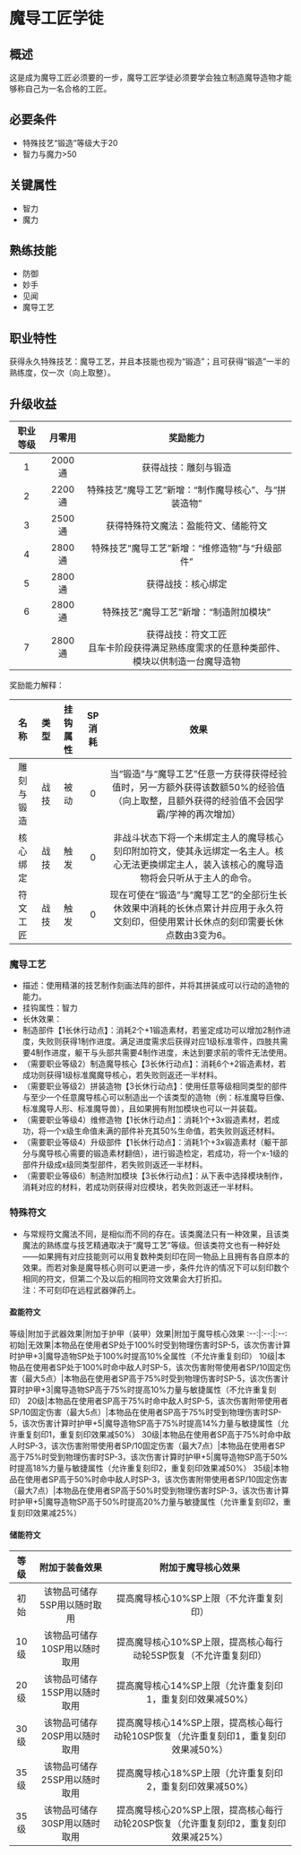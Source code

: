 # 魔导工匠学徒

## 概述

这是成为魔导工匠必须要的一步，魔导工匠学徒必须要学会独立制造魔导造物才能够称自己为一名合格的工匠。

## 必要条件

* 特殊技艺“锻造”等级大于20
* 智力与魔力>50

## 关键属性

* 智力
* 魔力

## 熟练技能

* 防御
* 妙手
* 见闻
* 魔导工艺

## 职业特性

获得永久特殊技艺：魔导工艺，并且本技能也视为“锻造”；且可获得“锻造”一半的熟练度，仅一次（向上取整）。

## 升级收益

职业等级|月零用|奖励能力
:--:|:--:|:--:
1|2000通|获得战技：雕刻与锻造
2|2200通|特殊技艺“魔导工艺”新增：“制作魔导核心”、与“拼装造物”
3|2500通|获得特殊符文魔法：盈能符文、储能符文
4|2800通|特殊技艺“魔导工艺”新增：“维修造物”与“升级部件”
5|2800通|获得战技：核心绑定
6|2800通|特殊技艺“魔导工艺”新增：“制造附加模块”
7|2800通|获得战技：符文工匠<br>且车卡阶段获得满足熟练度需求的任意种类部件、模块以供制造一台魔导造物

奖励能力解释：

名称|类型|挂钩属性|SP消耗|效果
:--:|:--:|:--:|:--:|:--:
雕刻与锻造|战技|被动|0|当“锻造”与“魔导工艺”任意一方获得获得经验值时，另一方额外获得该数额50%的经验值（向上取整，且额外获得的经验值不会因学霸/学神的再次增加）
核心绑定|战技|触发|0|非战斗状态下将一个未绑定主人的魔导核心刻印附加符文，使其永远绑定一名主人。核心无法更换绑定主人，装入该核心的魔导造物将会只听从于主人的命令。
符文工匠|战技|触发|0|现在可使在“锻造”与“魔导工艺”的全部衍生长休效果中消耗的长休点累计并应用于永久符文刻印，但使用累计长休点的刻印需要长休点数由3变为6。

### 魔导工艺

* 描述：使用精湛的技艺制作刻画法阵的部件，并将其拼装成可以行动的造物的能力。
* 挂钩属性：智力
* 长休效果：
* 制造部件【1长休行动点】：消耗2个+1锻造素材，若鉴定成功可以增加2制作进度，失败则获得1制作进度。满足进度需求后获得对应1级标准零件，四肢共需要4制作进度，躯干与头部共需要4制作进度，未达到要求前的零件无法使用。
* （需要职业等级2）制造魔导核心【3长休行动点】：消耗6个+2锻造素材，若成功则获得1级标准魔魔导核心，若失败则返还一半材料。
* （需要职业等级2）拼装造物【3长休行动点】：使用任意等级相同类型的部件与至少一个任意魔导核心可以制造出一个该类型的造物（例：标准魔导巨像、标准魔导人形、标准魔导兽），且如果拥有附加模块也可以一并装载。
* （需要职业等级4）维修造物【1长休行动点】：消耗1个+3x锻造素材，若成功，将一个x级生命值未满的部件补充其50%生命值，若失败则返还材料。
* （需要职业等级4）升级部件【1长休行动点】：消耗1个+3x锻造素材（躯干部分与魔导核心需要的锻造素材翻倍），进行锻造检定，若成功，将一个x-1级的部件升级成x级同类型部件，若失败则返还一半材料。
* （需要职业等级6）制造附加模块【3长休行动点】：从下表中选择模块制作，消耗对应的材料，若成功则获得对应模块，若失败则返还一半材料。

### 特殊符文

* 与常规符文魔法不同，是相似而不同的存在。该类魔法只有一种效果，且该类魔法的熟练度与技艺精通取决于“魔导工艺”等级。但该类符文也有一种好处——如果拥有对应技能则可以用复数种类刻印在同一物品上且拥有各自原本的效果。而若对象是魔导核心则可以更进一步，条件允许的情况下可以刻印数个相同的符文，但第二个及以后的相同符文效果会大打折扣。<br>注：不可刻印在远程武器弹药上。

#### 盈能符文

等级|附加于武器效果|附加于护甲（装甲）效果|附加于魔导核心效果
:--:|:--:|:--:
初始|无效果|本物品在使用者SP处于100%时受到物理伤害时SP-5，该次伤害计算时护甲+3|魔导造物SP处于100%时提高10%全属性（不允许重复刻印）
10级|本物品在使用者SP处于100%时命中敌人时SP-5，该次伤害附带使用者SP/10固定伤害（最大5点）|本物品在使用者SP高于75%时受到物理伤害时SP-5，该次伤害计算时护甲+3|魔导造物SP高于75%时提高10%力量与敏捷属性（不允许重复刻印）
20级|本物品在使用者SP高于75%时命中敌人时SP-5，该次伤害附带使用者SP/10固定伤害（最大5点）|本物品在使用者SP高于75%时受到物理伤害时SP-5，该次伤害计算时护甲+5|魔导造物SP高于75%时提高14%力量与敏捷属性（允许重复刻印1，重复刻印效果减50%）
30级|本物品在使用者SP高于75%时命中敌人时SP-3，该次伤害附带使用者SP/10固定伤害（最大7点）|本物品在使用者SP高于75%时受到物理伤害时SP-3，该次伤害计算时护甲+5|魔导造物SP高于50%时提高18%力量与敏捷属性（允许重复刻印2，重复刻印效果减50%）
35级|本物品在使用者SP高于50%时命中敌人时SP-3，该次伤害附带使用者SP/10固定伤害（最大7点）|本物品在使用者SP高于50%时受到物理伤害时SP-3，该次伤害计算时护甲+5|魔导造物SP高于50%时提高20%力量与敏捷属性（允许重复刻印2，重复刻印效果减25%）

#### 储能符文

等级|附加于装备效果|附加于魔导核心效果
:--:|:--:|:--:
初始|该物品可储存5SP用以随时取用|提高魔导核心10%SP上限（不允许重复刻印）
10级|该物品可储存10SP用以随时取用|提高魔导核心10%SP上限，提高核心每行动轮5SP恢复（不允许重复刻印）
20级|该物品可储存15SP用以随时取用|提高魔导核心14%SP上限（允许重复刻印1，重复刻印效果减50%）
30级|该物品可储存20SP用以随时取用|提高魔导核心14%SP上限，提高核心每行动轮10SP恢复（允许重复刻印1，重复刻印效果减50%）
35级|该物品可储存25SP用以随时取用|提高魔导核心18%SP上限（允许重复刻印2，重复刻印效果减50%）
35级|该物品可储存30SP用以随时取用|提高魔导核心20%SP上限，提高核心每行动轮20SP恢复（允许重复刻印2，重复刻印效果减25%）